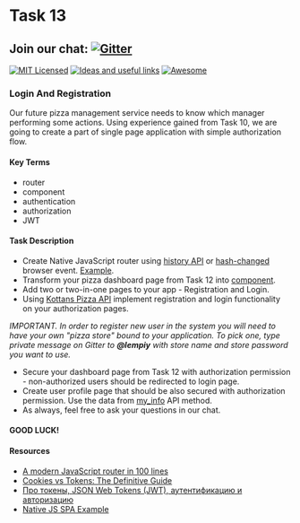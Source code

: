 # Task 13

## Join our chat: [![Gitter](https://badges.gitter.im/Kottans/frontend.svg)](https://gitter.im/Kottans/frontend?utm_source=badge&utm_medium=badge&utm_campaign=pr-badge)

[![MIT Licensed](https://img.shields.io/badge/license-MIT-blue.svg)](https://github.com/Kottans/web/blob/master/LICENSE.md)
[![Ideas and useful links](https://img.shields.io/badge/google--doc-ideas-ff69b4.svg)](https://docs.google.com/spreadsheets/d/1bZJhYjK3VHOS2HmQb2Fs4aHfEBt8mp1F09j9nEEDaqE/edit#gid=818017811)
[![Awesome](https://cdn.rawgit.com/sindresorhus/awesome/d7305f38d29fed78fa85652e3a63e154dd8e8829/media/badge.svg)](https://github.com/sindresorhus/awesome#front-end-development)

### Login And Registration
Our future pizza management service needs to know which manager performing some actions. Using experience gained from Task 10,
we are going to create a part of single page application with simple authorization flow.

#### Key Terms
- router
- component
- authentication
- authorization
- JWT

#### Task Description

- Create Native JavaScript router using [history API](https://developer.mozilla.org/en-US/docs/Web/API/History)
or [hash-changed](https://developer.mozilla.org/ru/docs/Web/Events/hashchange) browser event. [Example](https://github.com/zonzujiro/spa-framework/blob/master/src/framework/Router.js).
- Transform your pizza dashboard page from Task 12 into [component](https://github.com/zonzujiro/spa-framework/blob/master/src/framework/Component.js).
- Add two or two-in-one pages to your app - Registration and Login.
- Using [Kottans Pizza API](https://github.com/lempiy/Kottans-Pizza-Api) implement registration and login functionality on your authorization pages.

*IMPORTANT. In order to register new user in the system you will need to have your own "pizza store"
bound to your application. To pick one, type private message on Gitter to **@lempiy** with store name and store password
you want to use.*

- Secure your dashboard page from Task 12 with authorization permission - non-authorized
users should be redirected to login page.
- Create user profile page that should be also secured with authorization permission. Use the data from [my_info](https://github.com/lempiy/Kottans-Pizza-Api/blob/master/docs/USERS.md#my-info) API method.
- As always, feel free to ask your questions in our chat.

#### GOOD LUCK!

#### Resources

- [A modern JavaScript router in 100 lines](http://krasimirtsonev.com/blog/article/A-modern-JavaScript-router-in-100-lines-history-api-pushState-hash-url)
- [Cookies vs Tokens: The Definitive Guide](https://auth0.com/blog/cookies-vs-tokens-definitive-guide/)
- [Про токены, JSON Web Tokens (JWT), аутентификацию и авторизацию](https://gist.github.com/zmts/802dc9c3510d79fd40f9dc38a12bccfc)
- [Native JS SPA Example](https://github.com/zonzujiro/spa-framework)
